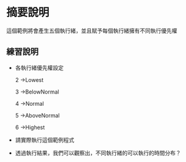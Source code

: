 # 摘要說明

這個範例將會產生五個執行緒，並且賦予每個執行緒擁有不同執行優先權

## 練習說明

* 各執行緒優先權設定
  
  2 ->Lowest

  3 ->BelowNormal

  4 ->Normal

  5 ->AboveNormal

  6 ->Highest

* 請實際執行這個範例程式
* 透過執行結果，我們可以觀察出，不同執行緒的可以執行的時間分布？
  